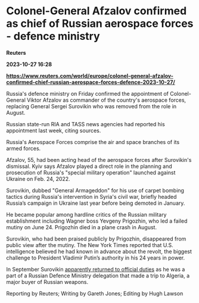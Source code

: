 # Colonel-General Afzalov confirmed as chief of Russian aerospace forces - defence ministry
**Reuters**

**2023-10-27 16:28**

**https://www.reuters.com/world/europe/colonel-general-afzalov-confirmed-chief-russian-aerospace-forces-defence-2023-10-27/**

Russia's defence ministry on Friday confirmed the appointment of Colonel-General Viktor Afzalov as commander of the country's aerospace forces, replacing General Sergei Surovikin who was removed from the role in August.

Russian state-run RIA and TASS news agencies had reported his appointment last week, citing sources.

Russia's Aerospace Forces comprise the air and space branches of its armed forces.

Afzalov, 55, had been acting head of the aerospace forces after Surovikin's dismissal. Kyiv says Afzalov played a direct role in the planning and prosecution of Russia's "special military operation" launched against Ukraine on Feb. 24, 2022.

Surovikin, dubbed "General Armageddon" for his use of carpet bombing tactics during Russia's intervention in Syria's civil war, briefly headed Russia’s campaign in Ukraine last year before being demoted in January.

He became popular among hardline critics of the Russian military establishment including Wagner boss Yevgeny Prigozhin, who led a failed mutiny on June 24. Prigozhin died in a plane crash in August.

Surovikin, who had been praised publicly by Prigozhin, disappeared from public view after the mutiny. The New York Times reported that U.S. intelligence believed he had known in advance about the revolt, the biggest challenge to President Vladimir Putin’s authority in his 24 years in power.

In September Surovikin [apparently returned to official duties](https://www.reuters.com/world/russian-general-algeria-apparent-return-work-after-wagner-mutiny-paper-2023-09-15/) as he was a part of a Russian Defence Ministry delegation that made a trip to Algeria, a major buyer of Russian weapons.

Reporting by Reuters; Writing by Gareth Jones; Editing by Hugh Lawson